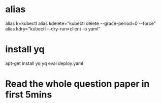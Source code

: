 # alias 
alias k=kubectl
alias kdelete="kubectl delete --grace-period=0 --force"
alias kdry="kubectl --dry-run=client -o yaml"


# install yq
apt-get install yq
yq eval deploy.yaml

# Read the whole question paper in first 5mins